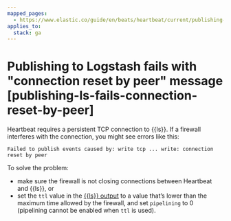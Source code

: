 ```yaml
---
mapped_pages:
  - https://www.elastic.co/guide/en/beats/heartbeat/current/publishing-ls-fails-connection-reset-by-peer.html
applies_to:
  stack: ga
---
```


# Publishing to Logstash fails with "connection reset by peer" message [publishing-ls-fails-connection-reset-by-peer]

Heartbeat requires a persistent TCP connection to {{ls}}. If a firewall interferes with the connection, you might see errors like this:

```shell
Failed to publish events caused by: write tcp ... write: connection reset by peer
```

To solve the problem:

* make sure the firewall is not closing connections between Heartbeat and {{ls}}, or
* set the `ttl` value in the [{{ls}} output](/reference/heartbeat/logstash-output.md) to a value that’s lower than the maximum time allowed by the firewall, and set `pipelining` to 0 (pipelining cannot be enabled when `ttl` is used).

